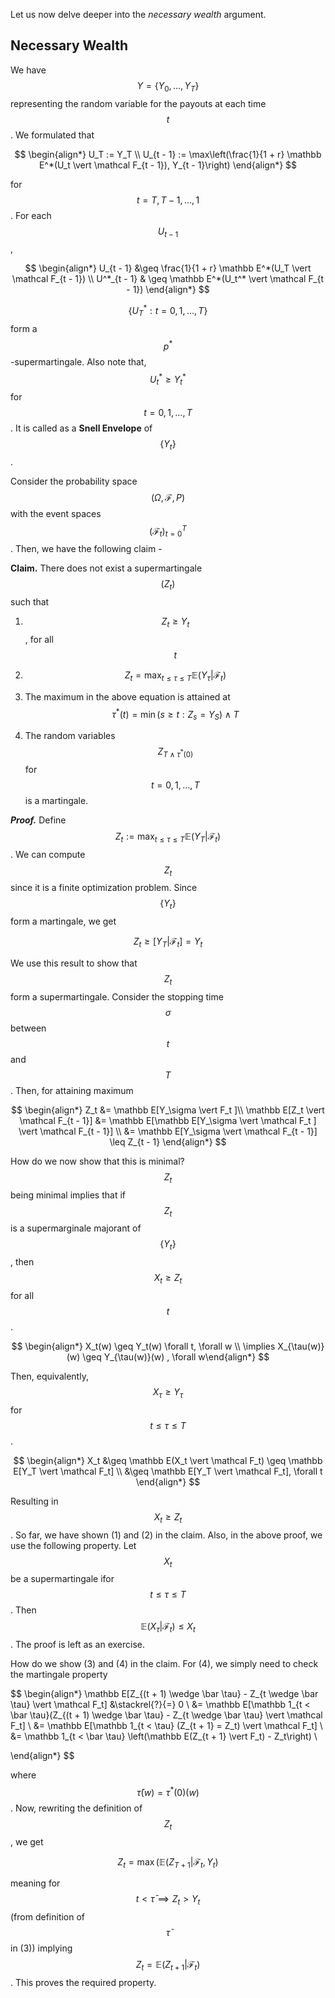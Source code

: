 Let us now delve deeper into the *necessary wealth* argument.

## Necessary Wealth

We have $$Y = \{Y_0, \dots, Y_T\}$$ representing the random variable for the payouts at each time $$t$$. We formulated that

$$
\begin{align*}
U_T := Y_T \\
U_{t - 1} := \max\left(\frac{1}{1 + r} \mathbb E^*(U_t \vert \mathcal F_{t - 1}), Y_{t - 1}\right)
\end{align*}
$$

for $$t = T, T - 1, \dots, 1$$. For each $$U_{t - 1}$$,

$$
\begin{align*}
U_{t - 1} &\geq \frac{1}{1 + r} \mathbb E^*(U_T \vert \mathcal F_{t - 1}) \\
U^*_{t - 1} & \geq \mathbb E^*(U_t^* \vert \mathcal F_{t - 1})
\end{align*}
$$

$$\{U_T^*: t = 0, 1, \dots, T\}$$ form a $$p^*$$-supermartingale. Also note that, $$U^*_t \geq Y^*_t$$ for $$t = 0, 1, \dots, T$$. It is called as a **Snell Envelope** of $$\{Y_t\}$$.

Consider the probability space $$(\Omega, \mathcal F, P)$$ with the event spaces $$(\mathcal F_t)_{t = 0}^T$$. Then, we have the following claim -

**Claim.** There does not exist a supermartingale $$(Z_t)$$ such that

1. $$Z_t \geq Y_t$$, for all $$t$$

2. $$Z_t = \max_{t \leq \tau \leq T} \mathbb E(Y_\tau \vert \mathcal F_t)$$  

3. The maximum in the above equation is attained at $$\tau^*(t) = \min(s \geq t: Z_s = Y_S) \wedge T$$

4. The random variables $$Z_{T \wedge \tau^*(0)}$$ for $$t = 0, 1, \dots, T$$ is a martingale.

***Proof.*** Define $$Z_t := \max_{t \leq \tau \leq T } \mathbb E(Y_T \vert \mathcal F_t)$$. We can compute $$Z_t$$ since it is a finite optimization problem. Since $$\{Y_t\}$$ form a martingale, we get

$$
Z_t \geq \mathbb[Y_T \vert \mathcal F_t] = Y_t
$$

We use this result to show that $$Z_t$$ form a supermartingale. Consider the stopping time $$\sigma$$ between $$t$$ and $$T$$. Then, for attaining maximum

$$
\begin{align*}
    Z_t &= \mathbb E[Y_\sigma \vert F_t ]\\
\mathbb E[Z_t \vert \mathcal F_{t - 1}] &= \mathbb E[\mathbb E[Y_\sigma \vert \mathcal F_t ] \vert \mathcal F_{t - 1}] \\
&= \mathbb E[Y_\sigma \vert \mathcal F_{t - 1}] \leq Z_{t - 1}
\end{align*}
$$

How do we now show that this is minimal? $$Z_t$$ being minimal implies that if $$Z_t$$ is a supermarginale majorant of $$\{Y_t\}$$, then $$X_t \geq Z_t$$ for all $$t$$. 

$$
\begin{align*}
    X_t(w) \geq Y_t(w) \forall t, \forall w \\
\implies X_{\tau(w)} (w) \geq Y_{\tau(w)}(w)
, \forall w\end{align*}
$$

Then, equivalently, $$X_\tau \geq Y_\tau$$ for $$t \leq \tau \leq T$$.

$$
\begin{align*}
X_t &\geq \mathbb E(X_t \vert \mathcal F_t) \geq \mathbb E[Y_T \vert \mathcal F_t] \\
&\geq \mathbb E[Y_T \vert \mathcal F_t], \forall t
\end{align*}
$$

Resulting in $$X_t \geq Z_t$$. So far, we have shown (1) and (2) in the claim. Also, in the above proof, we use the following property. Let $$X_t$$ be a supermartingale ifor $$t \leq \tau \leq T$$. Then $$\mathbb E(X_\tau \vert \mathcal F_t) \leq X_t$$. The proof is left as an exercise.

How do we show (3) and (4) in the claim. For (4), we simply need to check the martingale property

$$
\begin{align*}
\mathbb E[Z_{(t + 1) \wedge \bar \tau} - Z_{t \wedge \bar \tau} \vert \mathcal F_t] &\stackrel{?}{=} 0 \\
&= \mathbb E[\mathbb 1_{t < \bar \tau}(Z_{(t + 1) \wedge \bar \tau} - Z_{t \wedge \bar \tau} \vert \mathcal F_t] \\
&= \mathbb E[\mathbb 1_{t < \tau} (Z_{t + 1} = Z_t) \vert \mathcal F_t] \\
&= \mathbb 1_{t < \bar \tau} \left(\mathbb E(Z_{t + 1} \vert F_t) - Z_t\right) \\

\end{align*}
$$

where $$\bar \tau(w) = \tau^*(0) (w)$$. Now, rewriting the definition of $$Z_t$$, we get

$$
Z_t = \max \left(\mathbb E(Z_{T + 1} \vert \mathcal F_t, Y_t\right)
$$

meaning for $$t < \bar \tau \implies Z_t > Y_t$$ (from definition of $$\bar \tau$$ in (3)) implying $$Z_t = \mathbb E(Z_{t + 1} \vert \mathcal F_t)$$. This proves the required property.
